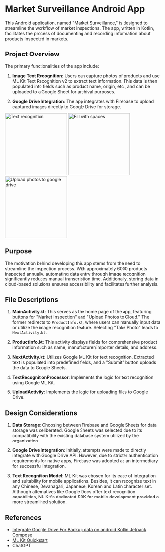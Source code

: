 # Market Surveillance Android App

This Android application, named "Market Surveillance," is designed to streamline the workflow of market inspections. The app, written in Kotlin, facilitates the process of documenting and recording information about products inspected in markets.

## Project Overview

The primary functionalities of the app include:

1. **Image Text Recognition**: Users can capture photos of products and use ML Kit Text Recognition v2 to extract text information. This data is then populated into fields such as product name, origin, etc., and can be uploaded to a Google Sheet for archival purposes.

2. **Google Drive Integration**: The app integrates with Firebase to upload captured images directly to Google Drive for storage.

<img src="https://github.com/micky2428/MarketSurveillance-v2/assets/99666209/cfa26a3a-651b-4c66-8e47-4d858c240c74" alt="Text recognition" width="200">
<img src="https://github.com/micky2428/MarketSurveillance-v2/assets/99666209/85b672d8-5d28-4eb6-9846-8db6dbe6d3a4" alt="Fill with spaces" width="200">
<img src="https://github.com/micky2428/MarketSurveillance-v2/assets/99666209/02a6f93d-cb3b-41ce-b69b-a534f2f3d38b" alt="Upload photos to google drive" width="200">


## Purpose

The motivation behind developing this app stems from the need to streamline the inspection process. With approximately 6000 products inspected annually, automating data entry through image recognition significantly reduces manual transcription time. Additionally, storing data in cloud-based solutions ensures accessibility and facilitates further analysis.

## File Descriptions

1. **MainActivity.kt**: This serves as the home page of the app, featuring buttons for "Market Inspection" and "Upload Photos to Cloud." The former redirects to `ProductInfo.kt`, where users can manually input data or utilize the image recognition feature. Selecting "Take Photo" leads to `NextActivity.kt`.

2. **ProductInfo.kt**: This activity displays fields for comprehensive product information such as name, manufacturer/importer details, and address.

3. **NextActivity.kt**: Utilizes Google ML Kit for text recognition. Extracted text is populated into predefined fields, and a "Submit" button uploads the data to Google Sheets.

4. **TextRecognitionProcessor**: Implements the logic for text recognition using Google ML Kit.

5. **UploadActivity**: Implements the logic for uploading files to Google Drive.

## Design Considerations

1. **Data Storage**: Choosing between Firebase and Google Sheets for data storage was deliberated. Google Sheets was selected due to its compatibility with the existing database system utilized by the organization.

2. **Google Drive Integration**: Initially, attempts were made to directly integrate with Google Drive API. However, due to stricter authentication requirements for native apps, Firebase was adopted as an intermediary for successful integration.

3. **Text Recognition Model**: ML Kit was chosen for its ease of integration and suitability for mobile applications. Besides, it can recognize text in any Chinese, Devanagari, Japanese, Korean and Latin character set. Although alternatives like Google Docs offer text recognition capabilities, ML Kit's dedicated SDK for mobile development provided a more streamlined solution.

## References

- [Integrate Google Drive For Backup data on android Kotlin Jetpack Compose](https://medium.com/@salman.alamoudi95/integrate-google-drive-for-backup-data-on-android-kotlin-jetpack-compose-e92cff32f71f)
- [ML Kit Quickstart](https://github.com/googlesamples/mlkit)
- ChatGPT
